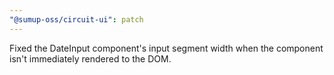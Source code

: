 ```yaml
---
"@sumup-oss/circuit-ui": patch
---
```


Fixed the DateInput component's input segment width when the component isn't immediately rendered to the DOM.
